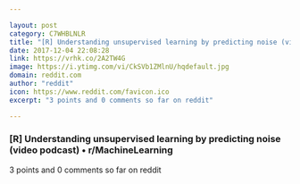 ```yaml
---

layout: post
category: C7WHBLNLR
title: "[R] Understanding unsupervised learning by predicting noise (video podcast) • r/MachineLearning"
date: 2017-12-04 22:08:28
link: https://vrhk.co/2A2TW4G
image: https://i.ytimg.com/vi/CkSVb1ZMlnU/hqdefault.jpg
domain: reddit.com
author: "reddit"
icon: https://www.reddit.com/favicon.ico
excerpt: "3 points and 0 comments so far on reddit"

---
```


### [R] Understanding unsupervised learning by predicting noise (video podcast) • r/MachineLearning

3 points and 0 comments so far on reddit